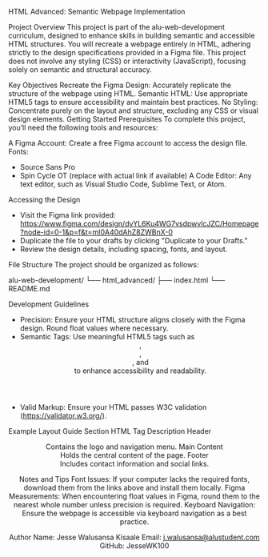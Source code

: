 HTML Advanced: Semantic Webpage Implementation

Project Overview
This project is part of the alu-web-development curriculum, designed to enhance skills in building semantic and accessible HTML structures. You will recreate a webpage entirely in HTML, adhering strictly to the design specifications provided in a Figma file. This project does not involve any styling (CSS) or interactivity (JavaScript), focusing solely on semantic and structural accuracy.

Key Objectives
Recreate the Figma Design: Accurately replicate the structure of the webpage using HTML.
Semantic HTML: Use appropriate HTML5 tags to ensure accessibility and maintain best practices.
No Styling: Concentrate purely on the layout and structure, excluding any CSS or visual design elements.
Getting Started
Prerequisites
To complete this project, you’ll need the following tools and resources:

A Figma Account: Create a free Figma account to access the design file.
Fonts:
- Source Sans Pro
- Spin Cycle OT (replace with actual link if available)
A Code Editor: Any text editor, such as Visual Studio Code, Sublime Text, or Atom.

Accessing the Design
- Visit the Figma link provided: https://www.figma.com/design/dyYL6Ku4WG7vsdpwvlcJZC/Homepage?node-id=0-1&p=f&t=mI0A40dAhZ8ZWBnX-0
- Duplicate the file to your drafts by clicking "Duplicate to your Drafts."
- Review the design details, including spacing, fonts, and layout.

File Structure
The project should be organized as follows:

alu-web-development/
└── html_advanced/
    ├── index.html
    └── README.md

Development Guidelines
- Precision: Ensure your HTML structure aligns closely with the Figma design. Round float values where necessary.
- Semantic Tags: Use meaningful HTML5 tags such as <header>, <section>, <article>, and <footer> to enhance accessibility and readability.
- Valid Markup: Ensure your HTML passes W3C validation (https://validator.w3.org/).

Example Layout Guide
Section	HTML Tag	Description
Header	<header>	Contains the logo and navigation menu.
Main Content	<main>	Holds the central content of the page.
Footer	<footer>	Includes contact information and social links.

Notes and Tips
Font Issues: If your computer lacks the required fonts, download them from the links above and install them locally.
Figma Measurements: When encountering float values in Figma, round them to the nearest whole number unless precision is required.
Keyboard Navigation: Ensure the webpage is accessible via keyboard navigation as a best practice.

Author
Name: Jesse Walusansa Kisaale
Email: j.walusansa@alustudent.com
GitHub: JesseWK100
